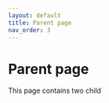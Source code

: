 ```yaml
---
layout: default
title: Parent page
nav_order: 3
---
```


# Parent page

This page contains two child